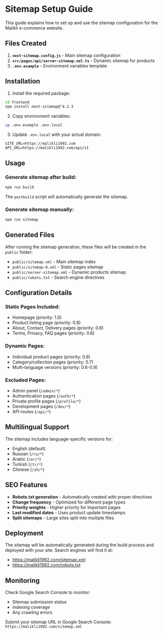 # Sitemap Setup Guide

This guide explains how to set up and use the sitemap configuration for the Malikli e-commerce website.

## Files Created

1. **`next-sitemap.config.js`** - Main sitemap configuration
2. **`src/pages/api/server-sitemap.xml.ts`** - Dynamic sitemap for products
3. **`.env.example`** - Environment variables template

## Installation

1. Install the required package:
```bash
cd frontend
npm install next-sitemap@^4.2.3
```

2. Copy environment variables:
```bash
cp .env.example .env.local
```

3. Update `.env.local` with your actual domain:
```env
SITE_URL=https://malikli1992.com
API_URL=https://malikli1992.com/api/v1
```

## Usage

### Generate sitemap after build:
```bash
npm run build
```
The `postbuild` script will automatically generate the sitemap.

### Generate sitemap manually:
```bash
npm run sitemap
```

## Generated Files

After running the sitemap generation, these files will be created in the `public` folder:

- `public/sitemap.xml` - Main sitemap index
- `public/sitemap-0.xml` - Static pages sitemap
- `public/server-sitemap.xml` - Dynamic products sitemap
- `public/robots.txt` - Search engine directives

## Configuration Details

### Static Pages Included:
- Homepage (priority: 1.0)
- Product listing page (priority: 0.8)
- About, Contact, Delivery pages (priority: 0.6)
- Terms, Privacy, FAQ pages (priority: 0.6)

### Dynamic Pages:
- Individual product pages (priority: 0.8)
- Category/collection pages (priority: 0.7)
- Multi-language versions (priority: 0.6-0.9)

### Excluded Pages:
- Admin panel (`/admin/*`)
- Authentication pages (`/auth/*`)
- Private profile pages (`/profile/*`)
- Development pages (`/dev/*`)
- API routes (`/api/*`)

## Multilingual Support

The sitemap includes language-specific versions for:
- English (default)
- Russian (`/ru/*`)
- Arabic (`/ar/*`)
- Turkish (`/tr/*`)
- Chinese (`/zh/*`)

## SEO Features

- **Robots.txt generation** - Automatically created with proper directives
- **Change frequency** - Optimized for different page types
- **Priority weights** - Higher priority for important pages
- **Last modified dates** - Uses product update timestamps
- **Split sitemaps** - Large sites split into multiple files

## Deployment

The sitemap will be automatically generated during the build process and deployed with your site. Search engines will find it at:

- https://malikli1992.com/sitemap.xml
- https://malikli1992.com/robots.txt

## Monitoring

Check Google Search Console to monitor:
- Sitemap submission status
- Indexing coverage
- Any crawling errors

Submit your sitemap URL in Google Search Console:
`https://malikli1992.com/sitemap.xml`
